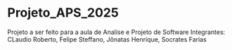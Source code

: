 # Projeto_APS_2025
Projeto  a ser feito para a aula de Analise e Projeto de Software
Integrantes:
CLaudio Roberto, 
Felipe Steffano,
Jônatas Henrique,
Socrates Farias
